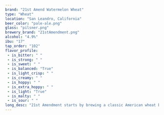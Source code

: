 ```yaml
---
brand: "21st Amend Watermelon Wheat"
type: "Wheat"
location: "San Leandro, California"
beer_color: "pale-ale.png"
glass: "pilsner.png"
brewery_brand: "21stAmendment.png"
alcohol: "4.9%"
ibu: "17"
tap_order: "102"
flavor_profile:
 - is_bitter: " "
 - is_strong: " "
 - is_sweet: " "
 - is_balanced: "True"
 - is_light_crisp: " "
 - is_creamy: " "
 - is_hoppy: " "
 - is_extra_hoppy: " "
 - is_light: "True"
 - is_malty: " "
 - is_sour: " "
long_desc: "21st Amendment starts by brewing a classic American wheat beer, which undergoes a traditional secondary fermentation using fresh watermelon. A straw-colored, refreshing beer with a kiss of watermelon aroma and flavor."
---
```

